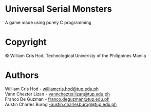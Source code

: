 # Universal Serial Monsters
A game made using purely C programming

# Copyright
© William Cris Hod, Technological Univeristy of the Philippines Manila

# Authors
William Cris Hod - williamcris.hod@tup.edu.ph <br>
Vann Chezter Lizan - vannchezter.lizan@tup.edu.ph<br>
Franco De Guzman - franco.deguzman@tup.edu.ph<br>
Austin Charles Burog -austin.charlesburog@tup.edu.ph<br>
